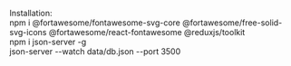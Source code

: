 Installation: \
npm i @fortawesome/fontawesome-svg-core @fortawesome/free-solid-svg-icons @fortawesome/react-fontawesome @reduxjs/toolkit \
npm i json-server -g \
json-server --watch data/db.json --port 3500

